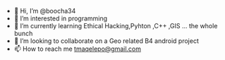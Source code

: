 - 👋 Hi, I’m @boocha34
- 👀 I’m interested in programming
- 🌱 I’m currently learning Ethical Hacking,Pyhton ,C++ ,GIS ... the whole bunch 
- 💞️ I’m looking to collaborate on a Geo related B4 android project
- 📫 How to reach me tmaqelepo@gmail.com

<!---
boocha34/boocha34 is a ✨ special ✨ repository because its `README.md` (this file) appears on your GitHub profile.
You can click the Preview link to take a look at your changes.
--->
